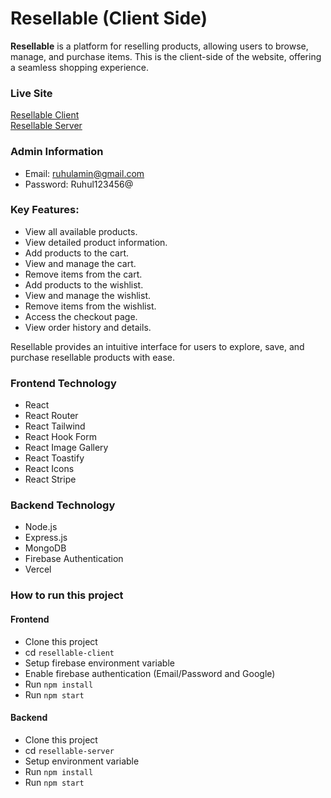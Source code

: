 # Resellable (Client Side)

**Resellable** is a platform for reselling products, allowing users to browse, manage, and purchase items. This is the client-side of the website, offering a seamless shopping experience.

### Live Site
[Resellable Client](https://resaller-80d96.web.app/) <br>
[Resellable Server](https://reseller-red.vercel.app/)

### Admin Information

- Email: ruhulamin@gmail.com
- Password: Ruhul123456@

### Key Features:
- View all available products.
- View detailed product information.
- Add products to the cart.
- View and manage the cart.
- Remove items from the cart.
- Add products to the wishlist.
- View and manage the wishlist.
- Remove items from the wishlist.
- Access the checkout page.
- View order history and details.

Resellable provides an intuitive interface for users to explore, save, and purchase resellable products with ease.

### Frontend Technology
- React
- React Router
- React Tailwind
- React Hook Form
- React Image Gallery
- React Toastify
- React Icons
- React Stripe


### Backend Technology
- Node.js
- Express.js
- MongoDB
- Firebase Authentication
- Vercel

### How to run this project

#### Frontend
- Clone this project
- cd `resellable-client` 
- Setup firebase environment variable
- Enable firebase authentication (Email/Password and Google)
- Run `npm install`
- Run `npm start`

#### Backend
- Clone this project
- cd `resellable-server`
- Setup environment variable
- Run `npm install`
- Run `npm start`



